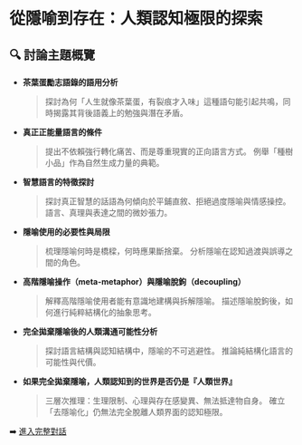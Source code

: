 # 從隱喻到存在：人類認知極限的探索

## 🔍 討論主題概覽

- **茶葉蛋勵志語錄的語用分析**
  > 探討為何「人生就像茶葉蛋，有裂痕才入味」這種語句能引起共鳴，同時揭露其背後語義上的勉強與潛在矛盾。

- **真正正能量語言的條件**
  > 提出不依賴強行轉化痛苦、而是尊重現實的正向語言方式。
  > 例舉「種樹小品」作為自然生成力量的典範。

- **智慧語言的特徵探討**
  > 探討真正智慧的話語為何傾向於平鋪直敘、拒絕過度隱喻與情感操控。
  > 語言、真理與表達之間的微妙張力。

- **隱喻使用的必要性與局限**
  > 梳理隱喻何時是橋樑，何時應果斷捨棄。
  > 分析隱喻在認知過渡與誤導之間的角色。

- **高階隱喻操作（meta-metaphor）與隱喻脫鉤（decoupling）**
  > 解釋高階隱喻使用者能有意識地建構與拆解隱喻。
  > 描述隱喻脫鉤後，如何進行純粹結構化的抽象思考。

- **完全拋棄隱喻後的人類溝通可能性分析**
  > 探討語言結構與認知結構中，隱喻的不可逃避性。
  > 推論純結構化語言的可能性與代價。

- **如果完全拋棄隱喻，人類認知到的世界是否仍是『人類世界』**
  > 三層次推理：生理限制、心理與存在感變異、無法抵達物自身。
  > 確立「去隱喻化」仍無法完全脫離人類界面的認知極限。

➡️ [進入完整對話](https://chatgpt.com/share/680c7a47-f3c0-800c-adfe-868b7fc69e63)
